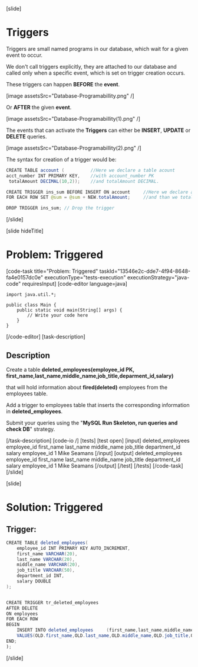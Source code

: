 [slide]

# Triggers

Triggers are small named programs in our database, which wait for a given event to occur.

We don't call triggers explicitly, they are attached to our database and called only when a specific event, which is set on trigger creation occurs.

These triggers can happen **BEFORE** the **event**.

[image assetsSrc="Database-Programabillity.png" /]

Or **AFTER** the given **event**.

[image assetsSrc="Database-Programabillity(1).png" /]


The events that can activate the **Triggers** can either be **INSERT**, **UPDATE** or **DELETE** queries.

[image assetsSrc="Database-Programabillity(2).png" /]

The syntax for creation of a trigger would be: 

```java
CREATE TABLE account (          //Here we declare a table acount
acct_number INT PRIMARY KEY,    //with account_number PK
 totalAmount DECIMAL(10,2));    //and totalAmount DECIMAL.

CREATE TRIGGER ins_sum BEFORE INSERT ON account     //Here we declare a BEFORE INSERT Trigger on table account
FOR EACH ROW SET @sum = @sum + NEW.totalAmount;     //and than we totalSum to the balance before and the new sum.

DROP TRIGGER ins_sum; // Drop the trigger
```

[/slide]

[slide hideTitle]
# Problem: Triggered
[code-task title="Problem: Triggered" taskId="13546e2c-dde7-4f94-8648-fa4e0157dc0e" executionType="tests-execution" executionStrategy="java-code" requiresInput]
[code-editor language=java]
```
import java.util.*;

public class Main {
    public static void main(String[] args) {
        // Write your code here
    }
}
```
[/code-editor]
[task-description]
## Description
Create a table **deleted_employees(employee_id PK, first_name,last_name,middle_name,job_title,deparment_id,salary)** 

that will hold information about **fired(deleted)** employees from the employees table. 

Add a trigger to employees table that inserts the corresponding information in **deleted_employees**. 

Submit your queries using the "**MySQL Run Skeleton, run queries and check DB**" strategy.

[/task-description]
[code-io /]
[tests]
[test open]
[input]
deleted_employees
employee_id
first_name
last_name
middle_name
job_title
department_id
salary
employee_id
1
Mike
Seamans
[/input]
[output]
deleted_employees
employee_id
first_name
last_name
middle_name
job_title
department_id
salary
employee_id
1
Mike
Seamans
[/output]
[/test]
[/tests]
[/code-task]
[/slide]

[slide]

# Solution: Triggered

## Trigger:
```java
CREATE TABLE deleted_employees(
	employee_id INT PRIMARY KEY AUTO_INCREMENT,
	first_name VARCHAR(20),
	last_name VARCHAR(20),
	middle_name VARCHAR(20),
	job_title VARCHAR(50),
	department_id INT,
	salary DOUBLE 
);


CREATE TRIGGER tr_deleted_employees
AFTER DELETE
ON employees
FOR EACH ROW
BEGIN
	INSERT INTO deleted_employees     (first_name,last_name,middle_name,job_title,department_id,salary)
	VALUES(OLD.first_name,OLD.last_name,OLD.middle_name,OLD.job_title,OLD.department_id,OLD.salary);
END;
);
```
[/slide]
